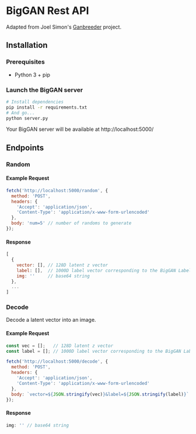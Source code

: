 # BigGAN Rest API

Adapted from Joel Simon's [Ganbreeder](https://github.com/joel-simon/ganbreeder) project.

## Installation

### Prerequisites
* Python 3 + pip

### Launch the BigGAN server
```bash
# Install dependencies
pip install -r requirements.txt
# And go...
python server.py
```
Your BigGAN server will be available at http://localhost:5000/

## Endpoints
### Random
#### Example Request
```javascript
fetch('http://localhost:5000/random', {
  method: 'POST',
  headers: {
    'Accept': 'application/json',
    'Content-Type': 'application/x-www-form-urlencoded'
  },
  body: 'num=5' // number of randoms to generate
});
```

#### Response
```javascript
[
  {
    vector: [], // 128D latent z vector
    label: [],  // 1000D label vector corresponding to the BigGAN Labels
    img: ''     // base64 string
  },
  ...
]
```

### Decode
Decode a latent vector into an image.
#### Example Request
```javascript
const vec = [];   // 128D latent z vector
const label = []; // 1000D label vector corresponding to the BigGAN Labels

fetch('http://localhost:5000/decode', {
  method: 'POST',
  headers: {
    'Accept': 'application/json',
    'Content-Type': 'application/x-www-form-urlencoded'
  },
  body: `vector=${JSON.stringify(vec)}&label=${JSON.stringify(label)}`
});
```
#### Response
```javascript
img: '' // base64 string
```
